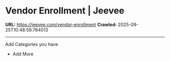 # Vendor Enrollment | Jeevee

**URL:** https://jeevee.com/vendor-enrollment
**Crawled:** 2025-09-25T10:48:59.784013

---

Add Categories you have

+ Add More